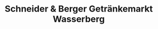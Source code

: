 ---
title: "Schneider & Berger Getränkemarkt Wasserberg"
url: /freiberg/schneider-und-berger-getraenkemarkt-wasserberg/
shop: Getränke
---